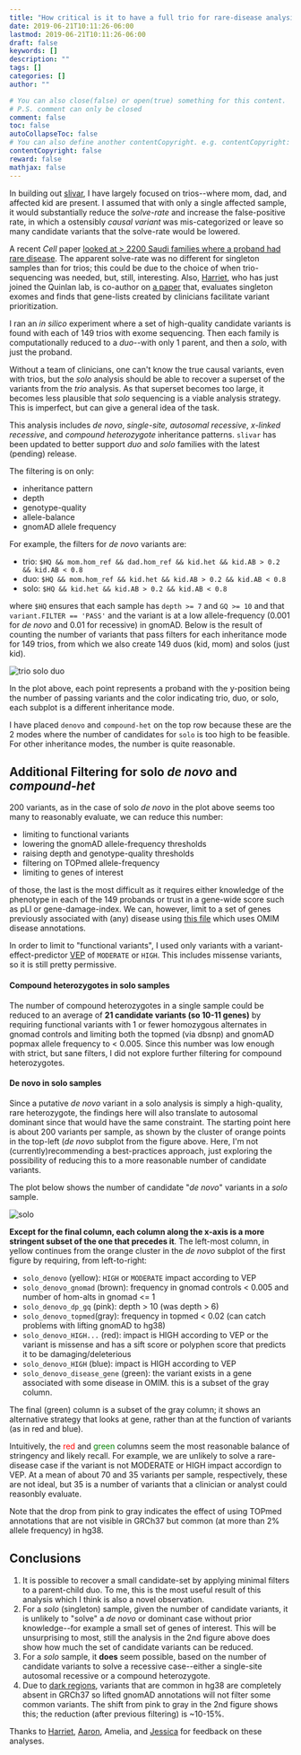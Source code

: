```yaml
---
title: "How critical is it to have a full trio for rare-disease analysis?"
date: 2019-06-21T10:11:26-06:00
lastmod: 2019-06-21T10:11:26-06:00
draft: false
keywords: []
description: ""
tags: []
categories: []
author: ""

# You can also close(false) or open(true) something for this content.
# P.S. comment can only be closed
comment: false
toc: false
autoCollapseToc: false
# You can also define another contentCopyright. e.g. contentCopyright: "This is another copyright."
contentCopyright: false
reward: false
mathjax: false
---
```


<!--more-->

In building out [slivar](https://github.com/brentp/slivar), I have largely focused on trios--where mom, dad, and affected kid are present. I assumed that with only a single affected sample, it would substantially reduce the *solve-rate* and increase the false-positive rate, in which a ostensibly *causal variant* was mis-categorized or leave so many candidate variants that the solve-rate would be lowered.

A recent *Cell* paper [looked at > 2200 Saudi families where a proband had rare disease](https://www.ncbi.nlm.nih.gov/pubmed/31130284). The apparent solve-rate was no different for singleton samples than for trios; this could be due to the choice of when trio-sequencing was needed, but, still, interesting. Also, [Harriet](https://twitter.com/hdashnow), who has just joined the Quinlan lab, is co-author on [a paper](https://www.nature.com/articles/ejhg2017123) that, evaluates singleton exomes and finds that gene-lists created by clinicians facilitate variant prioritization.

I ran an *in silico* experiment where a set of high-quality candidate variants is found with each of 149 trios with exome sequencing. Then each family is computationally reduced to a *duo*--with only 1 parent, and then a *solo*, with just the proband.

Without a team of clinicians, one can't know the true causal variants, even with trios, but the *solo* analysis should be able to recover a superset of the variants from the *trio* analysis. As that superset becomes too large, it becomes less plausible that *solo* sequencing is a viable analysis strategy. This is imperfect, but can give a general idea of the task.

This analysis includes *de novo*, *single-site, autosomal recessive*, *x-linked recessive*, and *compound heterozygote* inheritance patterns. `slivar` has been updated to better support *duo* and *solo* families with the latest (pending) release.

The filtering is on only:

 + inheritance pattern
 + depth
 + genotype-quality
 + allele-balance
 + gnomAD allele frequency

For example, the filters for *de novo* variants are:

 + trio: `$HQ && mom.hom_ref && dad.hom_ref && kid.het && kid.AB > 0.2 && kid.AB < 0.8`
 + duo: `$HQ && mom.hom_ref && kid.het && kid.AB > 0.2 && kid.AB < 0.8`
 + solo: `$HQ && kid.het && kid.AB > 0.2 && kid.AB < 0.8`

where `$HQ` ensures that each sample has `depth >= 7` and `GQ >= 10` and that `variant.FILTER == 'PASS'` and the variant is at a low allele-frequency (0.001 for *de novo* and 0.01 for recessive) in gnomAD. Below is the result of counting the number of variants that pass filters for each inheritance mode for 149 trios, from which we also create 149 duos (kid, mom) and solos (just kid).

![trio solo duo](/img/trio-solo-duo.png)

In the plot above, each point represents a proband with the y-position being the number of passing variants and the color indicating trio, duo, or solo, each subplot is a different inheritance mode.

I have placed `denovo` and `compound-het` on the top row because these are the 2 modes where the number of candidates for `solo` is too high to be feasible. For other inheritance modes, the number is quite reasonable.

## Additional Filtering for solo *de novo* and *compound-het*

200 variants, as in the case of solo *de novo* in the plot above seems too many to reasonably evaluate, we can reduce this number:
+ limiting to functional variants
+ lowering the gnomAD allele-frequency thresholds
+ raising depth and genotype-quality thresholds
+ filtering on TOPmed allele-frequency
+ limiting to genes of interest

of those, the last is the most difficult as it requires either knowledge of the phenotype in each of the 149 probands or trust in a gene-wide score such as pLI or gene-damage-index. We can, however, limit to a set of genes previously associated with (any) disease using [this file](http://compbio.charite.de/jenkins/job/hpo.annotations.monthly/lastSuccessfulBuild/artifact/annotation/genes_to_diseases.txt) which uses OMIM disease annotations.

In order to limit to "functional variants", I used only variants with a variant-effect-predictor [VEP](https://uswest.ensembl.org/info/docs/tools/vep/index.html) of `MODERATE` or `HIGH`. This includes missense variants, so it is still pretty permissive.

#### Compound heterozygotes in solo samples

The number of compound heterozygotes in a single sample could be reduced to an average of **21 candidate variants (so 10-11 genes)** by requiring functional variants with 1 or fewer homozygous alternates in gnomad controls and limiting both the topmed (via dbsnp) and gnomAD popmax allele frequency to < 0.005. Since this number was low enough with strict, but sane filters, I did not explore further filtering for compound heterozygotes.

#### De novo in solo samples

Since a putative *de novo* variant in a solo analysis is simply a high-quality, rare heterozygote, the findings here will also translate to autosomal dominant since that would have the same constraint. The starting point here is about 200 variants per sample, as shown by the cluster of orange points in the top-left (*de novo* subplot from the figure above. Here, I'm not (currently)recommending a best-practices approach, just exploring the possibility of reducing this to a more reasonable number of candidate variants.

The plot below shows the number of candidate "*de novo*" variants in a *solo* sample.

![solo](/img/solo.png)

 **Except for the final column, each column along the x-axis is a more stringent subset of the one that precedes it**. The left-most column, in yellow continues from the orange cluster in the *de novo* subplot of the first figure by requiring, from left-to-right:

+ `solo_denovo` (yellow): `HIGH` or `MODERATE` impact according to VEP
+ `solo_denovo_gnomad` (brown): frequency in gnomad controls < 0.005 and number of hom-alts in gnomad <= 1
+ `solo_denovo_dp_gq` (pink): depth > 10 (was depth > 6)
+ `solo_denovo_topmed`(gray): frequency in topmed < 0.02 (can catch problems with lifting gnomAD to hg38)
+ `solo_denovo_HIGH...` (red): impact is HIGH according to VEP or the variant is missense and has a sift score or polyphen score that predicts it to be damaging/deleterious
+ `solo_denovo_HIGH` (blue): impact is HIGH according to VEP
+ `solo_denovo_disease_gene` (green): the variant exists in a gene associated with some disease in OMIM. this is a subset of the gray column.

The final (green) column is a subset of the gray column; it shows an alternative strategy that looks at gene, rather than at the function of variants (as in red and blue).

Intuitively, the <font color="red">red</font> and <font color="green">green</font> columns seem the most reasonable balance of stringency and likely recall. For example, we are unlikely to solve a rare-disease case if the variant is not MODERATE or HIGH impact accordign to VEP. At a mean of about 70 and 35 variants per sample, respectively, these are not ideal, but 35 is a number of variants that a clinician or analyst could reasonbly evaluate.

Note that the drop from pink to gray indicates the effect of using TOPmed annotations that are not visible in GRCh37 but common (at more than 2% allele frequency) in hg38.


## Conclusions

1. It is possible to recover a small candidate-set by applying minimal filters to a parent-child duo. To me, this is the most useful result of this analysis which I think is also a novel observation.
1. For a *solo* (singleton) sample, given the number of candidate variants, it is unlikely to "solve" a *de novo* or dominant case without prior knowledge--for example a small set of genes of interest. This will be unsurprising to most, still the analysis in the 2nd figure above does show how much the set of candidate variants can be reduced.
1. For a *solo* sample, it **does** seem possible, based on the number of candidate variants to solve a recessive case--either a single-site autosomal recessive or a compound heterozygote.
1. Due to [dark regions](https://genomebiology.biomedcentral.com/articles/10.1186/s13059-019-1707-2), variants that are common in hg38 are completely absent in GRCh37 so lifted gnomAD annotations will not filter some common variants. The shift from pink to gray in the 2nd figure shows this; the reduction (after previous filtering) is ~10-15%.


Thanks to [Harriet](https://twitter.com/hdashnow), [Aaron](https://twitter.com/aaronquinlan), Amelia, and [Jessica](https://twitter.com/jxchong) for feedback on these analyses.
